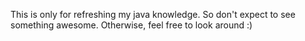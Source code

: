 This is only for refreshing my java knowledge. So don't expect to see something awesome.
Otherwise, feel free to look around :)
